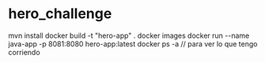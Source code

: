 # hero_challenge

mvn install
docker build -t "hero-app" .
docker images
docker run --name java-app -p 8081:8080 hero-app:latest
docker ps -a // para ver lo que tengo corriendo